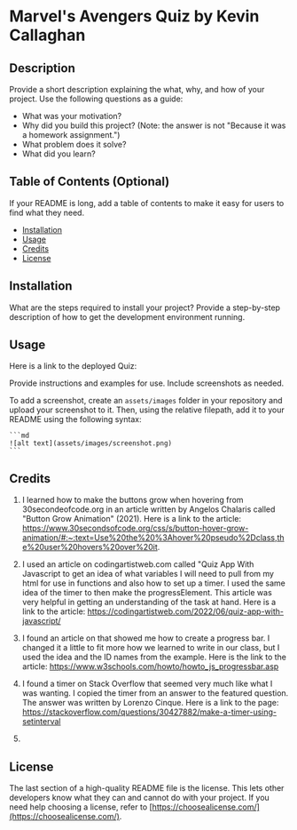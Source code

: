 # Marvel's Avengers Quiz by Kevin Callaghan

## Description

Provide a short description explaining the what, why, and how of your project. Use the following questions as a guide:

- What was your motivation?
- Why did you build this project? (Note: the answer is not "Because it was a homework assignment.")
- What problem does it solve?
- What did you learn?

## Table of Contents (Optional)

If your README is long, add a table of contents to make it easy for users to find what they need.

- [Installation](#installation)
- [Usage](#usage)
- [Credits](#credits)
- [License](#license)

## Installation

What are the steps required to install your project? Provide a step-by-step description of how to get the development environment running.

## Usage

Here is a link to the deployed Quiz:

Provide instructions and examples for use. Include screenshots as needed.

To add a screenshot, create an `assets/images` folder in your repository and upload your screenshot to it. Then, using the relative filepath, add it to your README using the following syntax:

    ```md
    ![alt text](assets/images/screenshot.png)
    ```

## Credits

1. I learned how to make the buttons grow when hovering from 30secondeofcode.org in an article written by Angelos Chalaris called "Button Grow Animation" (2021).  Here is a link to the article: https://www.30secondsofcode.org/css/s/button-hover-grow-animation/#:~:text=Use%20the%20%3Ahover%20pseudo%2Dclass,the%20user%20hovers%20over%20it.

2. I used an article on codingartistweb.com called "Quiz App With Javascript to get an idea of what variables I will need to pull from my html for use in functions and also how to set up a timer.  I used the same idea of the timer to then make the progressElement.  This article was very helpful in getting an understanding of the task at hand.  Here is a link to the article: https://codingartistweb.com/2022/06/quiz-app-with-javascript/ 

3. I found an article on  that showed me how to create a progress bar.  I changed it a little to fit more how we learned to write in our class, but I used the idea and the ID names from the example.  Here is the link to the article: https://www.w3schools.com/howto/howto_js_progressbar.asp

4. I found a timer on Stack Overflow that seemed very much like what I was wanting.  I copied the timer from an answer to the featured question.  The answer was written by Lorenzo Cinque.  Here is a link to the page: https://stackoverflow.com/questions/30427882/make-a-timer-using-setinterval 

5.




## License

The last section of a high-quality README file is the license. This lets other developers know what they can and cannot do with your project. If you need help choosing a license, refer to [https://choosealicense.com/](https://choosealicense.com/).
